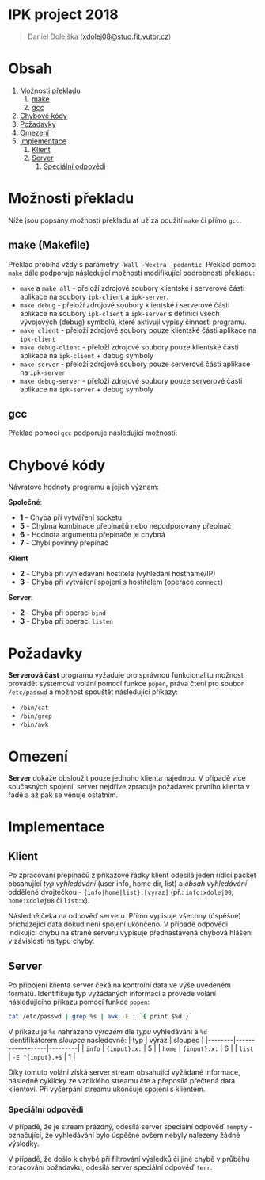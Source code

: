 # IPK project 2018
> Daniel Dolejška (xdolej08@stud.fit.vutbr.cz)

# Obsah
1. [Možnosti překladu](#moznosti-prekladu)
	1. [make](#make-makefile-)
	2. [gcc](#gcc)
2. [Chybové kódy](#chybove-kody)
3. [Požadavky](#pozadavky)
4. [Omezení](#omezeni)
5. [Implementace](#implementace)
	1. [Klient](#klient)
	2. [Server](#server)
		1. [Speciální odpovědi](#specialni-odpovedi)

# Možnosti překladu
Níže jsou popsány možnosti překladu ať už za použití `make` či přímo `gcc`.

## make (Makefile)
Překlad probíhá vždy s parametry `-Wall -Wextra -pedantic`. Překlad pomocí `make` dále podporuje následující možnosti modifikující podrobnosti překladu:
  - `make` a `make all` - přeloží zdrojové soubory klientské i serverové části aplikace na soubory `ipk-client` a `ipk-server`.
  - `make debug` - přeloží zdrojové soubory klientské i serverové části aplikace na soubory `ipk-client` a `ipk-server` s definicí všech vývojových (debug) symbolů, které aktivují výpisy činnosti programu.
  - `make client` - přeloží zdrojové soubory pouze klientské části aplikace na `ipk-client`
  - `make debug-client` - přeloží zdrojové soubory pouze klientské části aplikace na `ipk-client` + debug symboly
  - `make server` - přeloží zdrojové soubory pouze serverové části aplikace na `ipk-server`
  - `make debug-server` - přeloží zdrojové soubory pouze serverové části aplikace na `ipk-server` + debug symboly

## gcc
Překlad pomocí `gcc` podporuje následující možnosti:

# Chybové kódy
Návratové hodnoty programu a jejich význam:

**Společné**:
  - **1** - Chyba při vytváření socketu
  - **5** - Chybná kombinace přepínačů nebo nepodporovaný přepínač
  - **6** - Hodnota argumentu přepínače je chybná
  - **7** - Chybí povinný přepínač

**Klient**
  - **2** - Chyba při vyhledávání hostitele (vyhledání hostname/IP) 
  - **3** - Chyba při vytváření spojení s hostitelem (operace `connect`)

**Server**:
  - **2** - Chyba při operaci `bind`
  - **3** - Chyba při operaci `listen`

# Požadavky
**Serverová část** programu vyžaduje pro správnou funkcionalitu možnost provádět
systémová volání pomocí funkce `popen`, práva čtení pro soubor `/etc/passwd` a možnost spouštět následující příkazy:
  - `/bin/cat`
  - `/bin/grep`
  - `/bin/awk`

# Omezení
**Server** dokáže obsloužit pouze jednoho klienta najednou. V případě více současných spojení, server nejdříve zpracuje požadavek prvního klienta v řadě a až pak se věnuje ostatním.

# Implementace
## Klient
Po zpracování přepínačů z příkazové řádky klient odesílá jeden řídící packet obsahující _typ vyhledávání_ (user info, home dir, list) a _obsah vyhledávání_ oddělené dvojtečkou - `{info|home|list}:[vyraz]` (př.: `info:xdolej08`, `home:xdolej08` či `list:x`).

Následně čeká na odpověď serveru. Přímo vypisuje všechny (úspěšné) přicházející data dokud není spojení ukončeno. V případě odpovědi indikující chybu na straně serveru vypisuje přednastavená chybová hlášení v závislosti na typu chyby.

## Server
Po připojení klienta server čeká na kontrolní data ve výše uvedeném formátu. Identifikuje typ vyžádaných informací a provede volání následujícího příkazu pomocí funkce `popen`:
```bash
cat /etc/passwd | grep %s | awk -F : `{ print $%d }`
```
V příkazu je `%s` nahrazeno _výrazem_ dle _typu_ vyhledávání a `%d` identifikátorem _sloupce_ následovně:
| typ    | výraz            | sloupec |
|--------|------------------|---------|
| `info` | `{input}:x:`     | 5       |
| `home` | `{input}:x:`     | 6       |
| `list` | `-E ^{input}.+$` | 1       |

Díky tomuto volání získá server stream obsahující vyžádané informace, následně cyklicky ze vzniklého streamu čte a přeposílá přečtená data klientovi. Při vyčerpání streamu ukončuje spojení s klientem.

### Speciální odpovědi
V případě, že je stream prázdný, odesílá server speciální odpověď `!empty` - označující, že vyhledávání bylo úspěšné ovšem nebyly nalezeny žádné výsledky.

V případě, že došlo k chybě při filtrování výsledků či jiné chybě v průběhu zpracování požadavku, odesílá server speciální odpověď `!err`.